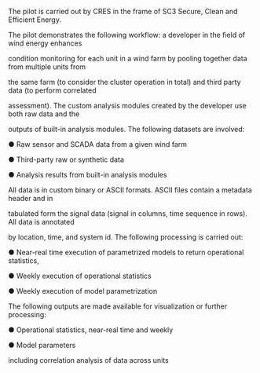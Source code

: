 The pilot is carried out by CRES in the frame of SC3 Secure, Clean and Efficient Energy.

The pilot demonstrates the following workflow: a developer in the field of wind energy enhances

condition monitoring for each unit in a wind farm by pooling together data from multiple units from

the same farm (to consider the cluster operation in total) and third party data (to perform correlated

assessment). The custom analysis modules created by the developer use both raw data and the

outputs of built-in analysis modules. The following datasets are involved:

● Raw sensor and SCADA data from a given wind farm

● Third-party raw or synthetic data

● Analysis results from built-in analysis modules

All data is in custom binary or ASCII formats. ASCII files contain a metadata header and in

tabulated form the signal data (signal in columns, time sequence in rows). All data is annotated

by location, time, and system id. The following processing is carried out:

● Near-real time execution of parametrized models to return operational statistics,

● Weekly execution of operational statistics

● Weekly execution of model parametrization

The following outputs are made available for visualization or further processing:

● Operational statistics, near-real time and weekly

● Model parameters

including correlation analysis of data across units


